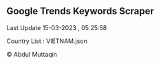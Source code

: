 

## Google Trends Keywords Scraper 
 
Last Update 15-03-2023 , 05:25:58

Country List :
VIETNAM.json



© Abdul Muttaqin 
